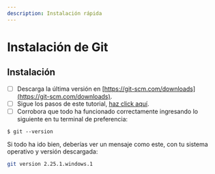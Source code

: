 ```yaml
---
description: Instalación rápida
---
```


# Instalación de Git

## Instalación

* [ ] Descarga la última versión en [https://git-scm.com/downloads](https://git-scm.com/downloads).
* [ ] Sigue los pasos de este tutorial, [haz click aquí](https://medium.com/laboratoria-how-to/c%C3%B3mo-instalar-git-368c78187b51).
* [ ] Corrobora que todo ha funcionado correctamente ingresando lo siguiente en tu terminal de preferencia:

```
$ git --version
```

Si todo ha ido bien, deberías ver un mensaje como este, con tu sistema operativo y versión descargada:

```bash
git version 2.25.1.windows.1
```




